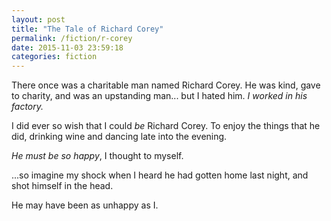 ```yaml
---
layout: post
title: "The Tale of Richard Corey"
permalink: /fiction/r-corey
date: 2015-11-03 23:59:18
categories: fiction
---
```


There once was a charitable man named Richard Corey. He was kind, gave to charity, and was an upstanding man... but I hated him. *I worked in his factory.*

I did ever so wish that I could *be* Richard Corey. To enjoy the things that he did, drinking wine and dancing late into the evening.

*He must be so happy*, I thought to myself.

...so imagine my shock when I heard he had gotten home last night, and shot himself in the head.

He may have been as unhappy as I.

<br />


